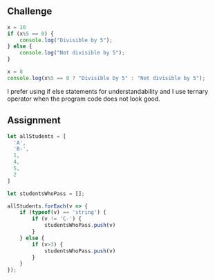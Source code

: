 ## Challenge

```javascript
x = 10
if (x%5 == 0) {
	console.log("Divisible by 5");
} else {
	console.log("Not divisible by 5");
}
```

```javascript
x = 8
console.log(x%5 == 0 ? "Divisible by 5" : "Not divisible by 5");
```

I prefer using if else statements for understandability and I use ternary operator when the program code does not look good.

## Assignment

```javascript
let allStudents = [
  'A',
  'B-',
  1,
  4,
  5,
  2
]

let studentsWhoPass = [];

allStudents.forEach(v => {
	if (typeof(v) == 'string') {
		if (v != 'C-') {
			studentsWhoPass.push(v)
		}
	} else {
		if (v>3) {
			studentsWhoPass.push(v)
		}
	}
});
```